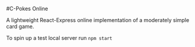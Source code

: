 #C-Pokes Online

A lightweight React-Express online implementation of a moderately simple card game.

To spin up a test local server run `npm start`